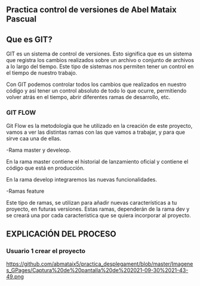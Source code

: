 ## Practica control de versiones de Abel Mataix Pascual

## Que es GIT?

GIT es un sistema de control de versiones. Esto significa que es un sistema que registra los cambios realizados sobre un archivo o conjunto de archivos a lo largo del tiempo. Este tipo de sistemas nos permiten tener un control en el tiempo de nuestro trabajo.

Con GIT podemos controlar todos los cambios que realizados en nuestro código y así tener un control absoluto de todo lo que ocurre, permitiendo volver atrás en el tiempo, abrir diferentes ramas de desarrollo, etc.

### GIT FLOW

Git Flow es la metodología que he utilizado en la creación de este proyecto, vamos a ver las distintas ramas con las que vamos a trabajar, y para que sirve caa una de ellas.

-Rama master y develeop.

En la rama master contiene el historial de lanzamiento oficial y contiene el código que está en producción.

En la rama develop integraremos las nuevas funcionalidades.

-Ramas feature

Este tipo de ramas, se utilizan para añadir nuevas características a tu proyecto, en futuras versiones. Estas ramas, dependerán de la rama dev y se creará una por cada característica que se quiera incorporar al proyecto.


## EXPLICACIÓN DEL PROCESO

### Usuario 1 crear el proyecto


https://github.com/abmataix5/practica_desplegament/blob/master/Imagenes_GPages/Captura%20de%20pantalla%20de%202021-09-30%2021-43-49.png
